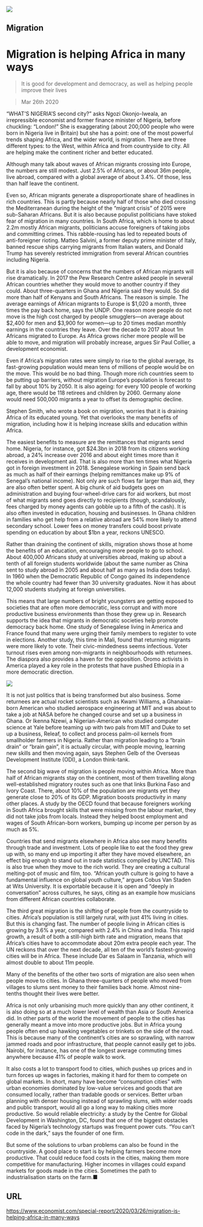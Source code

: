 ![](./images/20200328_SRP088_0.jpg)

## Migration

# Migration is helping Africa in many ways

> It is good for development and democracy, as well as helping people improve their lives

> Mar 26th 2020

“WHAT’S NIGERIA’S second city?” asks Ngozi Okonjo-Iweala, an irrepressible economist and former finance minister of Nigeria, before chuckling: “London!” She is exaggerating (about 200,000 people who were born in Nigeria live in Britain) but she has a point: one of the most powerful trends shaping Africa, and the wider world, is migration. There are three different types: to the West, within Africa and from countryside to city. All are helping make the continent richer and better educated.

Although many talk about waves of African migrants crossing into Europe, the numbers are still modest. Just 2.5% of Africans, or about 36m people, live abroad, compared with a global average of about 3.4%. Of those, less than half leave the continent.

Even so, African migrants generate a disproportionate share of headlines in rich countries. This is partly because nearly half of those who died crossing the Mediterranean during the height of the “migrant crisis” of 2015 were sub-Saharan Africans. But it is also because populist politicians have stoked fear of migration in many countries. In South Africa, which is home to about 2.2m mostly African migrants, politicians accuse foreigners of taking jobs and committing crimes. This rabble-rousing has led to repeated bouts of anti-foreigner rioting. Matteo Salvini, a former deputy prime minister of Italy, banned rescue ships carrying migrants from Italian waters, and Donald Trump has severely restricted immigration from several African countries including Nigeria.

But it is also because of concerns that the numbers of African migrants will rise dramatically. In 2017 the Pew Research Centre asked people in several African countries whether they would move to another country if they could. About three-quarters in Ghana and Nigeria said they would. So did more than half of Kenyans and South Africans. The reason is simple. The average earnings of African migrants to Europe is $1,020 a month, three times the pay back home, says the UNDP. One reason more people do not move is the high cost charged by people smugglers—on average about $2,400 for men and $3,900 for women—up to 20 times median monthly earnings in the countries they leave. Over the decade to 2017 about 1m Africans migrated to Europe. As Africa grows richer more people will be able to move, and migration will probably increase, argues Sir Paul Collier, a development economist.

Even if Africa’s migration rates were simply to rise to the global average, its fast-growing population would mean tens of millions of people would be on the move. This would be no bad thing. Though more rich countries seem to be putting up barriers, without migration Europe’s population is forecast to fall by about 10% by 2050. It is also ageing: for every 100 people of working age, there would be 118 retirees and children by 2060. Germany alone would need 500,000 migrants a year to offset its demographic decline.

Stephen Smith, who wrote a book on migration, worries that it is draining Africa of its educated young. Yet that overlooks the many benefits of migration, including how it is helping increase skills and education within Africa.

The easiest benefits to measure are the remittances that migrants send home. Nigeria, for instance, got $24.3bn in 2018 from its citizens working abroad, a 24% increase over 2016 and about eight times more than it receives in development aid. That is also more than ten times what Nigeria got in foreign investment in 2018. Senegalese working in Spain send back as much as half of their earnings (helping remittances make up 9% of Senegal’s national income). Not only are such flows far larger than aid, they are also often better spent. A big chunk of aid budgets goes on administration and buying four-wheel-drive cars for aid workers, but most of what migrants send goes directly to recipients (though, scandalously, fees charged by money agents can gobble up to a fifth of the cash). It is also often invested in education, housing and businesses. In Ghana children in families who get help from a relative abroad are 54% more likely to attend secondary school. Lower fees on money transfers could boost private spending on education by about $1bn a year, reckons UNESCO.

Rather than draining the continent of skills, migration shows those at home the benefits of an education, encouraging more people to go to school. About 400,000 Africans study at universities abroad, making up about a tenth of all foreign students worldwide (about the same number as China sent to study abroad in 2005 and about half as many as India does today). In 1960 when the Democratic Republic of Congo gained its independence the whole country had fewer than 30 university graduates. Now it has about 12,000 students studying at foreign universities.

This means that large numbers of bright youngsters are getting exposed to societies that are often more democratic, less corrupt and with more productive business environments than those they grew up in. Research supports the idea that migrants in democratic societies help promote democracy back home. One study of Senegalese living in America and France found that many were urging their family members to register to vote in elections. Another study, this time in Mali, found that returning migrants were more likely to vote. Their civic-mindedness seems infectious. Voter turnout rises even among non-migrants in neighbourhoods with returnees. The diaspora also provides a haven for the opposition. Oromo activists in America played a key role in the protests that have pushed Ethiopia in a more democratic direction.

![](./images/20200328_SRC963.png)

It is not just politics that is being transformed but also business. Some returnees are actual rocket scientists such as Kwami Williams, a Ghanaian-born American who studied aerospace engineering at MIT and was about to take a job at NASA before he changed course and set up a business in Ghana. Or Ikenna Nzewi, a Nigerian-American who studied computer science at Yale before teaming up with two pals from MIT and Duke to set up a business, Releaf, to collect and process palm-oil kernels from smallholder farmers in Nigeria. Rather than migration leading to a “brain drain” or “brain gain”, it is actually circular, with people moving, learning new skills and then moving again, says Stephen Gelb of the Overseas Development Institute (ODI), a London think-tank.

The second big wave of migration is people moving within Africa. More than half of African migrants stay on the continent, most of them travelling along well-established migratory routes such as one that links Burkina Faso and Ivory Coast. There, about 10% of the population are migrants yet they generate close to 20% of its GDP. Migration boosts productivity in many other places. A study by the OECD found that because foreigners working in South Africa brought skills that were missing from the labour market, they did not take jobs from locals. Instead they helped boost employment and wages of South African-born workers, bumping up income per person by as much as 5%.

Countries that send migrants elsewhere in Africa also see many benefits through trade and investment. Lots of people like to eat the food they grew up with, so many end up importing it after they have moved elsewhere, an effect big enough to stand out in trade statistics compiled by UNCTAD. This is also true when they move to the rich world. They are creating a cultural melting-pot of music and film, too. “African youth culture is going to have a fundamental influence on global youth culture,” argues Cobus Van Staden at Wits University. It is exportable because it is open and “deeply in conversation” across cultures, he says, citing as an example how musicians from different African countries collaborate.

The third great migration is the shifting of people from the countryside to cities. Africa’s population is still largely rural, with just 41% living in cities. But this is changing fast. The number of people living in African cities is growing by 3.6% a year, compared with 2.4% in China and India. This rapid growth, a result of both a still-high birth rate and migration, means that Africa’s cities have to accommodate about 20m extra people each year. The UN reckons that over the next decade, all ten of the world’s fastest-growing cities will be in Africa. These include Dar es Salaam in Tanzania, which will almost double to about 11m people.

Many of the benefits of the other two sorts of migration are also seen when people move to cities. In Ghana three-quarters of people who moved from villages to slums sent money to their families back home. Almost nine-tenths thought their lives were better.

Africa is not only urbanising much more quickly than any other continent, it is also doing so at a much lower level of wealth than Asia or South America did. In other parts of the world the movement of people to the cities has generally meant a move into more productive jobs. But in Africa young people often end up hawking vegetables or trinkets on the side of the road. This is because many of the continent’s cities are so sprawling, with narrow jammed roads and poor infrastructure, that people cannot easily get to jobs. Nairobi, for instance, has one of the longest average commuting times anywhere because 41% of people walk to work.

It also costs a lot to transport food to cities, which pushes up prices and in turn forces up wages in factories, making it hard for them to compete on global markets. In short, many have become “consumption cities” with urban economies dominated by low-value services and goods that are consumed locally, rather than tradable goods or services. Better urban planning with denser housing instead of sprawling slums, with wider roads and public transport, would all go a long way to making cities more productive. So would reliable electricity: a study by the Centre for Global Development in Washington, DC, found that one of the biggest obstacles faced by Nigeria’s technology startups was frequent power cuts. “You can’t code in the dark,” says the founder of one firm.

But some of the solutions to urban problems can also be found in the countryside. A good place to start is by helping farmers become more productive. That could reduce food costs in the cities, making them more competitive for manufacturing. Higher incomes in villages could expand markets for goods made in the cities. Sometimes the path to industrialisation starts on the farm.■

## URL

https://www.economist.com/special-report/2020/03/26/migration-is-helping-africa-in-many-ways
